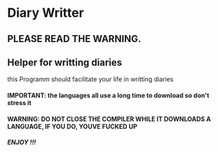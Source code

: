 # Diary Writter

## PLEASE READ THE WARNING.

## Helper for writting diaries

this Programm should facilitate your life in writting diaries

#### IMPORTANT: the languages all use a long time to download so don't stress it
#### WARNING: DO NOT CLOSE THE COMPILER WHILE IT DOWNLOADS A LANGUAGE, IF YOU DO, YOUVE FUCKED UP

##### ENJOY !!!